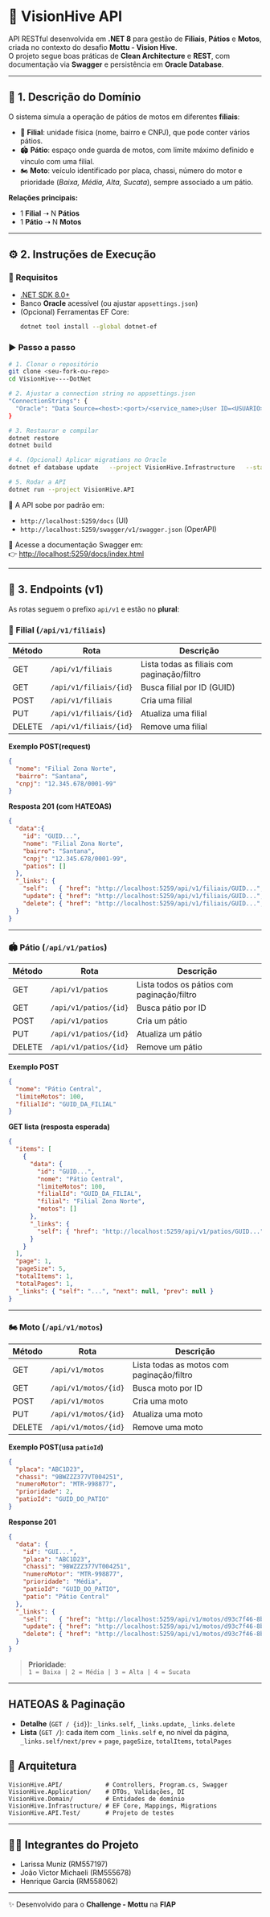 # 🚀 VisionHive API

API RESTful desenvolvida em **.NET 8** para gestão de **Filiais**, **Pátios** e **Motos**, criada no contexto do desafio **Mottu - Vision Hive**.  
O projeto segue boas práticas de **Clean Architecture** e **REST**, com documentação via **Swagger** e persistência em **Oracle Database**.

---

## 📖 1. Descrição do Domínio

O sistema simula a operação de pátios de motos em diferentes **filiais**:

- 🏢 **Filial**: unidade física (nome, bairro e CNPJ), que pode conter vários pátios.  
- 🏟️ **Pátio**: espaço onde guarda de motos, com limite máximo definido e vínculo com uma filial.  
- 🏍️ **Moto**: veículo identificado por placa, chassi, número do motor e prioridade (*Baixa, Média, Alta, Sucata*), sempre associado a um pátio.  

**Relações principais:**
- 1 **Filial** ➝ N **Pátios**  
- 1 **Pátio** ➝ N **Motos**  

---

## ⚙️ 2. Instruções de Execução

### 📌 Requisitos
- [.NET SDK 8.0+](https://dotnet.microsoft.com/download)  
- Banco **Oracle** acessível (ou ajustar `appsettings.json`)  
- (Opcional) Ferramentas EF Core:  
  ```bash
  dotnet tool install --global dotnet-ef
  ```

### ▶️ Passo a passo

```bash
# 1. Clonar o repositório
git clone <seu-fork-ou-repo>
cd VisionHive----DotNet

# 2. Ajustar a connection string no appsettings.json
"ConnectionStrings": {
  "Oracle": "Data Source=<host>:<port>/<service_name>;User ID=<USUARIO>;Password=<SENHA>;"
}

# 3. Restaurar e compilar
dotnet restore
dotnet build

# 4. (Opcional) Aplicar migrations no Oracle
dotnet ef database update   --project VisionHive.Infrastructure   --startup-project VisionHive.API

# 5. Rodar a API
dotnet run --project VisionHive.API
```

📍 A API sobe por padrão em:  
- `http://localhost:5259/docs` (UI) 
- `http://localhost:5259/swagger/v1/swagger.json` (OperAPI)

📄 Acesse a documentação Swagger em:  
👉 [http://localhost:5259/docs/index.html](http://localhost:5259/docs/index.html)  

---

## 📡 3. Endpoints (v1)
As rotas seguem o prefixo `api/v1` e estão no **plural**:

### 🏢 Filial (`/api/v1/filiais`)

| Método | Rota                   | Descrição                                  |
|--------|------------------------|--------------------------------------------|
| GET    | `/api/v1/filiais`      | Lista todas as filiais com paginação/filtro |
| GET    | `/api/v1/filiais/{id}` | Busca filial por ID (GUID)                 |
| POST   | `/api/v1/filiais`      | Cria uma filial                            |
| PUT    | `/api/v1/filiais/{id}` | Atualiza uma filial                        |
| DELETE | `/api/v1/filiais/{id}` | Remove uma filial                          |

**Exemplo POST(request)**
```json
{
  "nome": "Filial Zona Norte",
  "bairro": "Santana",
  "cnpj": "12.345.678/0001-99"
}
```
**Resposta 201 (com HATEOAS)**
```json
{
  "data":{
    "id": "GUID...",
    "nome": "Filial Zona Norte",
    "bairro": "Santana",
    "cnpj": "12.345.678/0001-99",
    "patios": []
  },
  "_links": {
    "self":   { "href": "http://localhost:5259/api/v1/filiais/GUID...", "method": "GET" },
    "update": { "href": "http://localhost:5259/api/v1/filiais/GUID...", "method": "PUT" },
    "delete": { "href": "http://localhost:5259/api/v1/filiais/GUID...", "method": "DELETE" }
  }
}
```

---

### 🏟️ Pátio (`/api/v1/patios`)

| Método | Rota                  | Descrição                            |
|--------|-----------------------|--------------------------------------|
| GET    | `/api/v1/patios`      | Lista todos os pátios com paginação/filtro |
| GET    | `/api/v1/patios/{id}` | Busca pátio por ID                   |
| POST   | `/api/v1/patios`      | Cria um pátio                        |
| PUT    | `/api/v1/patios/{id}` | Atualiza um pátio                    |
| DELETE | `/api/v1/patios/{id}` | Remove um pátio                      |

**Exemplo POST**
```json
{
  "nome": "Pátio Central",
  "limiteMotos": 100,
  "filialId": "GUID_DA_FILIAL"
}
```
**GET lista (resposta esperada)**
```json
{
  "items": [
    {
      "data": {
        "id": "GUID...",
        "nome": "Pátio Central",
        "limiteMotos": 100,
        "filialId": "GUID_DA_FILIAL",
        "filial": "Filial Zona Norte",
        "motos": []
      },
      "_links": {
        "self": { "href": "http://localhost:5259/api/v1/patios/GUID...", "method": "GET" }
      }
    }
  ],
  "page": 1,
  "pageSize": 5,
  "totalItems": 1,
  "totalPages": 1,
  "_links": { "self": "...", "next": null, "prev": null }
}
```
---

### 🏍️ Moto (`/api/v1/motos`)

| Método | Rota                 | Descrição                                 |
|--------|----------------------|-------------------------------------------|
| GET    | `/api/v1/motos`      | Lista todas as motos com paginação/filtro |
| GET    | `/api/v1/motos/{id}` | Busca moto por ID                         |
| POST   | `/api/v1/motos`      | Cria uma moto                             |
| PUT    | `/api/v1/motos/{id}` | Atualiza uma moto                         |
| DELETE | `/api/v1/motos/{id}` | Remove uma moto                           |

**Exemplo POST(usa `patioId`)**
```json
{
  "placa": "ABC1D23",
  "chassi": "9BWZZZ377VT004251",
  "numeroMotor": "MTR-998877",
  "prioridade": 2,
  "patioId": "GUID_DO_PATIO"
}
```
**Response 201**
```json
{
  "data": {
    "id": "GUI...",
    "placa": "ABC1D23",
    "chassi": "9BWZZZ377VT004251",
    "numeroMotor": "MTR-998877",
    "prioridade": "Média",
    "patioId": "GUID_DO_PATIO",
    "patio": "Pátio Central"
  },
  "_links": {
    "self":   { "href": "http://localhost:5259/api/v1/motos/d93c7f46-8b2c-46f9-a6bb-7e6e6c2f8b71", "method": "GET" },
    "update": { "href": "http://localhost:5259/api/v1/motos/d93c7f46-8b2c-46f9-a6bb-7e6e6c2f8b71", "method": "PUT" },
    "delete": { "href": "http://localhost:5259/api/v1/motos/d93c7f46-8b2c-46f9-a6bb-7e6e6c2f8b71", "method": "DELETE" }
  }
}

```

> **Prioridade**:  
> `1 = Baixa | 2 = Média | 3 = Alta | 4 = Sucata`

---

## HATEOAS & Paginação
- **Detalhe** (`GET / {id}`): `_links.self`, `_links.update`, `_links.delete`
- **Lista** (`GET /`): cada item com `_links.self` e, no nível da página, `_links.self/next/prev` + `page`, `pageSize`, `totalItems`, `totalPages`


## 📂 Arquitetura

```
VisionHive.API/            # Controllers, Program.cs, Swagger
VisionHive.Application/    # DTOs, Validações, DI
VisionHive.Domain/         # Entidades de domínio
VisionHive.Infrastructure/ # EF Core, Mappings, Migrations
VisionHive.API.Test/       # Projeto de testes
```

---

## 🧑‍💻 Integrantes do Projeto
- Larissa Muniz (RM557197)  
- João Victor Michaeli (RM555678)  
- Henrique Garcia (RM558062)  

---
✨ Desenvolvido para o **Challenge - Mottu** na **FIAP**
